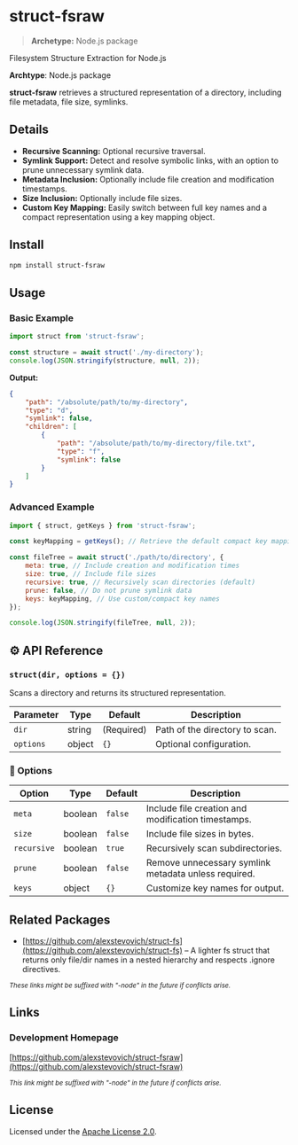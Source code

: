 # struct-fsraw

> **Archetype:** Node.js package

Filesystem Structure Extraction for Node.js

**Archtype**: Node.js package

**struct-fsraw** retrieves a structured representation of a directory, including file metadata, file size, symlinks.

## Details

- **Recursive Scanning:** Optional recursive traversal.
- **Symlink Support:** Detect and resolve symbolic links, with an option to prune unnecessary symlink data.
- **Metadata Inclusion:** Optionally include file creation and modification timestamps.
- **Size Inclusion:** Optionally include file sizes.
- **Custom Key Mapping:** Easily switch between full key names and a compact representation using a key mapping object.

## Install

```sh
npm install struct-fsraw
```

## Usage

### Basic Example

```js
import struct from 'struct-fsraw';

const structure = await struct('./my-directory');
console.log(JSON.stringify(structure, null, 2));
```

**Output:**

```json
{
    "path": "/absolute/path/to/my-directory",
    "type": "d",
    "symlink": false,
    "children": [
        {
            "path": "/absolute/path/to/my-directory/file.txt",
            "type": "f",
            "symlink": false
        }
    ]
}
```

### Advanced Example

```js
import { struct, getKeys } from 'struct-fsraw';

const keyMapping = getKeys(); // Retrieve the default compact key mapping

const fileTree = await struct('./path/to/directory', {
    meta: true, // Include creation and modification times
    size: true, // Include file sizes
    recursive: true, // Recursively scan directories (default)
    prune: false, // Do not prune symlink data
    keys: keyMapping, // Use custom/compact key names
});

console.log(JSON.stringify(fileTree, null, 2));
```

## ⚙️ API Reference

### `struct(dir, options = {})`

Scans a directory and returns its structured representation.

| Parameter | Type   | Default    | Description                    |
| --------- | ------ | ---------- | ------------------------------ |
| `dir`     | string | (Required) | Path of the directory to scan. |
| `options` | object | `{}`       | Optional configuration.        |

### 🔹 Options

| Option      | Type    | Default | Description                                          |
| ----------- | ------- | ------- | ---------------------------------------------------- |
| `meta`      | boolean | `false` | Include file creation and modification timestamps.   |
| `size`      | boolean | `false` | Include file sizes in bytes.                         |
| `recursive` | boolean | `true`  | Recursively scan subdirectories.                     |
| `prune`     | boolean | `false` | Remove unnecessary symlink metadata unless required. |
| `keys`      | object  | `{}`    | Customize key names for output.                      |

## Related Packages

- [https://github.com/alexstevovich/struct-fs](https://github.com/alexstevovich/struct-fs) – A lighter fs struct that returns only file/dir names in a nested hierarchy and respects .ignore directives.

<sub>_These links might be suffixed with "-node" in the future if conflicts arise._</sub>

## Links

### Development Homepage

[https://github.com/alexstevovich/struct-fsraw](https://github.com/alexstevovich/struct-fsraw)

<sub>_This link might be suffixed with "-node" in the future if conflicts arise._</sub>

## License

Licensed under the [Apache License 2.0](https://www.apache.org/licenses/LICENSE-2.0).
